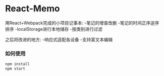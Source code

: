 # React-Memo
  用React+Webpack完成的小项目记事本:
  -笔记的增查改删
  -笔记的时间正序逆序排序
  -localStorage进行本地储存
  -按类别进行过滤
 
 之后将改进的地方:
 -响应式适配各设备
 -支持富文本编辑
 
 ### 如何使用
 ``` bash
 npm install
 npm start
 ``` 
